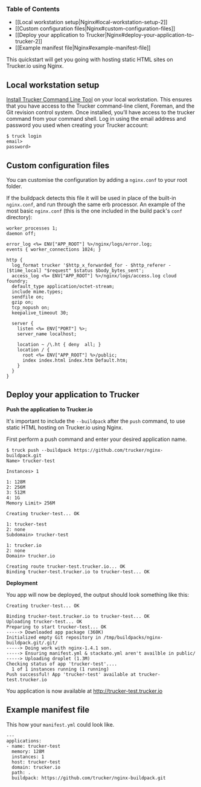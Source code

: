 ### Table of Contents

* [[Local workstation setup|Nginx#local-workstation-setup-2]]
* [[Custom configuration files|Nginx#custom-configuration-files]]
* [[Deploy your application to Trucker|Nginx#deploy-your-application-to-trucker-2]]
* [[Example manifest file|Nginx#example-manifest-file]]

This quickstart will get you going with hosting static HTML sites on Trucker.io using Nginx.

## Local workstation setup<a name="local-workstation-setup-2"></a>

[Install Trucker Command Line Tool](Getting-Started#install-trucker-command-line-tool) on your local workstation. This ensures that you have access to the Trucker command-line client, Foreman, and the Git revision control system.
Once installed, you’ll have access to the trucker command from your command shell. Log in using the email address and password you used when creating your Trucker account:

```
$ truck login
email>
password>
```

## Custom configuration files

You can customise the configuration by adding a `nginx.conf` to your root folder.

If the buildpack detects this file it will be used in place of the built-in `nginx.conf`, and run through the
same erb processor.  An example of the most basic `nginx.conf` (this is the one included in the build pack's `conf` directory):

```
worker_processes 1;
daemon off;

error_log <%= ENV["APP_ROOT"] %>/nginx/logs/error.log;
events { worker_connections 1024; }

http {
  log_format trucker '$http_x_forwarded_for - $http_referer - [$time_local] "$request" $status $body_bytes_sent';
  access_log <%= ENV["APP_ROOT"] %>/nginx/logs/access.log cloud foundry;
  default_type application/octet-stream;
  include mime.types;
  sendfile on;
  gzip on;
  tcp_nopush on;
  keepalive_timeout 30;

  server {
    listen <%= ENV["PORT"] %>;
    server_name localhost;

    location ~ /\.ht { deny  all; }
    location / {
      root <%= ENV["APP_ROOT"] %>/public;
      index index.html index.htm Default.htm;
    }
  }
}
```

## Deploy your application to Trucker<a name="deploy-your-application-to-trucker-2"></a>

**Push the application to Trucker.io**

It's important to include the `--buildpack` after the `push` command, to use static HTML hosting on Trucker.io using Nginx.

First perform a push command and enter your desired application name.

```
$ truck push --buildpack https://github.com/trucker/nginx-buildpack.git
Name> trucker-test

Instances> 1

1: 128M
2: 256M
3: 512M
4: 1G
Memory Limit> 256M

Creating trucker-test... OK

1: trucker-test
2: none
Subdomain> trucker-test

1: trucker.io
2: none
Domain> trucker.io

Creating route trucker-test.trucker.io... OK
Binding trucker-test.trucker.io to trucker-test... OK
```

**Deployment**

You app will now be deployed, the output should look something like this:

```
Creating trucker-test... OK

Binding trucker-test.trucker.io to trucker-test... OK
Uploading trucker-test... OK
Preparing to start trucker-test... OK
-----> Downloaded app package (360K)
Initialized empty Git repository in /tmp/buildpacks/nginx-buildpack.git/.git/
-----> Doing work with nginx-1.4.1 son.
-----> Ensuring manifest.yml & stackato.yml aren't availble in public/
-----> Uploading droplet (1.3M)
Checking status of app 'trucker-test'....
  1 of 1 instances running (1 running)
Push successful! App 'trucker-test' available at trucker-test.trucker.io
```

You application is now available at http://trucker-test.trucker.io

## Example manifest file

This how your `manifest.yml` could look like.

```
---
applications:
- name: trucker-test
  memory: 128M
  instances: 1
  host: trucker-test
  domain: trucker.io
  path: .
  buildpack: https://github.com/trucker/nginx-buildpack.git

```